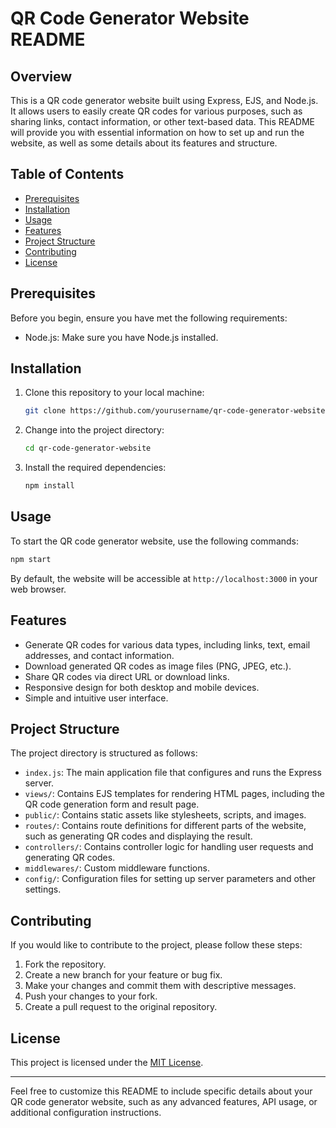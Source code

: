 # QR Code Generator Website README

## Overview

This is a QR code generator website built using Express, EJS, and Node.js. It allows users to easily create QR codes for various purposes, such as sharing links, contact information, or other text-based data. This README will provide you with essential information on how to set up and run the website, as well as some details about its features and structure.

## Table of Contents

- [Prerequisites](#prerequisites)
- [Installation](#installation)
- [Usage](#usage)
- [Features](#features)
- [Project Structure](#project-structure)
- [Contributing](#contributing)
- [License](#license)

## Prerequisites

Before you begin, ensure you have met the following requirements:

- Node.js: Make sure you have Node.js installed. 

## Installation

1. Clone this repository to your local machine:

   ```bash
   git clone https://github.com/yourusername/qr-code-generator-website.git
   ```

2. Change into the project directory:

   ```bash
   cd qr-code-generator-website
   ```

3. Install the required dependencies:

   ```bash
   npm install
   ```

## Usage

To start the QR code generator website, use the following commands:

```bash
npm start
```

By default, the website will be accessible at `http://localhost:3000` in your web browser.

## Features

- Generate QR codes for various data types, including links, text, email addresses, and contact information.
- Download generated QR codes as image files (PNG, JPEG, etc.).
- Share QR codes via direct URL or download links.
- Responsive design for both desktop and mobile devices.
- Simple and intuitive user interface.

## Project Structure

The project directory is structured as follows:

- `index.js`: The main application file that configures and runs the Express server.
- `views/`: Contains EJS templates for rendering HTML pages, including the QR code generation form and result page.
- `public/`: Contains static assets like stylesheets, scripts, and images.
- `routes/`: Contains route definitions for different parts of the website, such as generating QR codes and displaying the result.
- `controllers/`: Contains controller logic for handling user requests and generating QR codes.
- `middlewares/`: Custom middleware functions.
- `config/`: Configuration files for setting up server parameters and other settings.

## Contributing

If you would like to contribute to the project, please follow these steps:

1. Fork the repository.
2. Create a new branch for your feature or bug fix.
3. Make your changes and commit them with descriptive messages.
4. Push your changes to your fork.
5. Create a pull request to the original repository.

## License

This project is licensed under the [MIT License](LICENSE).

---

Feel free to customize this README to include specific details about your QR code generator website, such as any advanced features, API usage, or additional configuration instructions.
